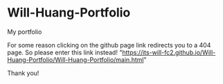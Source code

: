 # Will-Huang-Portfolio
My portfolio

For some reason clicking on the github page link redirects you to a 404 page. 
So please enter this link instead! "https://its-will-fc2.github.io/Will-Huang-Portfolio/Will-Huang-Portfolio/main.html"

Thank you!
